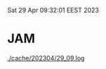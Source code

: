 Sat 29 Apr 09:32:01 EEST 2023
# JAM
<a href='./cache/202304/29_09.log'>./cache/202304/29_09.log</a>

